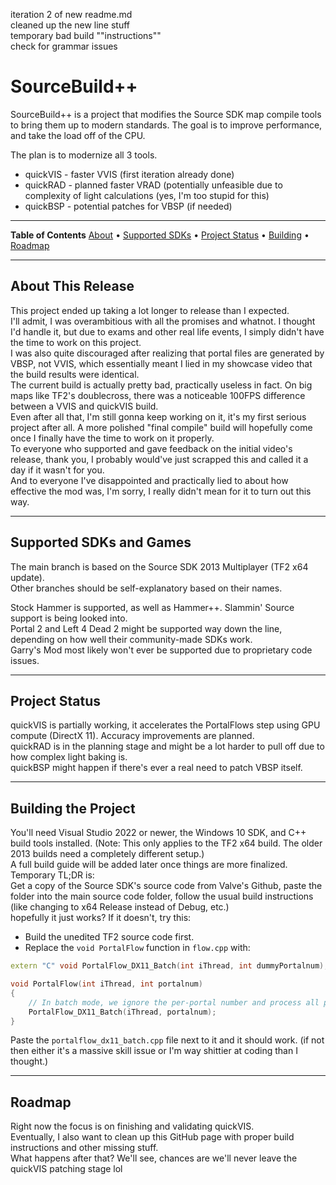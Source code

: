 iteration 2 of new readme.md  
cleaned up the new line stuff  
temporary bad build ""instructions""  
check for grammar issues  


# SourceBuild++

SourceBuild++ is a project that modifies the Source SDK map compile tools to bring them up to modern standards.
The goal is to improve performance, and take the load off of the CPU.

The plan is to modernize all 3 tools.
- quickVIS - faster VVIS (first iteration already done)
- quickRAD - planned faster VRAD (potentially unfeasible due to complexity of light calculations (yes, I'm too stupid for this)
- quickBSP - potential patches for VBSP (if needed)

---

**Table of Contents**
[About](#about-this-release) • [Supported SDKs](#supported-sdks-and-games) • [Project Status](#project-status) • [Building](#building-the-project) • [Roadmap](#roadmap)

---

## About This Release

This project ended up taking a lot longer to release than I expected.  
I'll admit, I was overambitious with all the promises and whatnot. I thought I'd handle it, but due to exams and other real life events, I simply didn't have the time to work on this project.  
I was also quite discouraged after realizing that portal files are generated by VBSP, not VVIS, which essentially meant I lied in my showcase video that the build results were identical.  
The current build is actually pretty bad, practically useless in fact. On big maps like TF2's doublecross, there was a noticeable 100FPS difference between a VVIS and quickVIS build.  
Even after all that, I'm still gonna keep working on it, it's my first serious project after all. A more polished "final compile" build will hopefully come once I finally have the time to work on it properly.  
To everyone who supported and gave feedback on the initial video's release, thank you, I probably would've just scrapped this and called it a day if it wasn't for you.  
And to everyone I've disappointed and practically lied to about how effective the mod was, I'm sorry, I really didn't mean for it to turn out this way.  

---

## Supported SDKs and Games

The main branch is based on the Source SDK 2013 Multiplayer (TF2 x64 update).  
Other branches should be self-explanatory based on their names.  

Stock Hammer is supported, as well as Hammer++. Slammin' Source support is being looked into.  
Portal 2 and Left 4 Dead 2 might be supported way down the line, depending on how well their community-made SDKs work.  
Garry's Mod most likely won't ever be supported due to proprietary code issues.  

---

## Project Status

quickVIS is partially working, it accelerates the PortalFlows step using GPU compute (DirectX 11). Accuracy improvements are planned.  
quickRAD is in the planning stage and might be a lot harder to pull off due to how complex light baking is.  
quickBSP might happen if there's ever a real need to patch VBSP itself.  

---

## Building the Project

You'll need Visual Studio 2022 or newer, the Windows 10 SDK, and C++ build tools installed. (Note: This only applies to the TF2 x64 build. The older 2013 builds need a completely different setup.)  
A full build guide will be added later once things are more finalized.  
Temporary TL;DR is:  
Get a copy of the Source SDK's source code from Valve's Github, paste the folder into the main source code folder, follow the usual build instructions (like changing to x64 Release instead of Debug, etc.)  
hopefully it just works?
If it doesn't, try this:
- Build the unedited TF2 source code first.
- Replace the `void PortalFlow` function in `flow.cpp` with:

```cpp
extern "C" void PortalFlow_DX11_Batch(int iThread, int dummyPortalnum);

void PortalFlow(int iThread, int portalnum)
{
    // In batch mode, we ignore the per-portal number and process all portals in one go.
    PortalFlow_DX11_Batch(iThread, portalnum);
}
```
Paste the `portalflow_dx11_batch.cpp` file next to it and it should work. (if not then either it's a massive skill issue or I'm way shittier at coding than I thought.)

---

## Roadmap

Right now the focus is on finishing and validating quickVIS.  
Eventually, I also want to clean up this GitHub page with proper build instructions and other missing stuff.  
What happens after that? We'll see, chances are we'll never leave the quickVIS patching stage lol  
